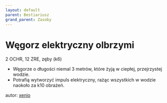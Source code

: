 ```yaml
---
layout: default
parent: Bestiariusz
grand_parent: Zasoby
---
```


# Węgorz elektryczny olbrzymi

2 OCHR, 12 ZRE, zęby (k6)  

- Węgorze o długości niemal 3 metrów, które żyją w ciepłej, przejrzystej wodzie.  
- Potrafią wytworzyć impuls elektryczny, rażąc wszystkich w wodzie naokoło za k10 obrażeń.  

autor: [xenio](https://xenioinabottle.blogspot.com)
